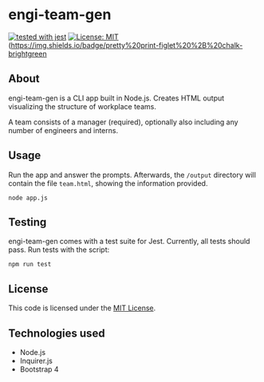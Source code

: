 # engi-team-gen
[![tested with jest](https://img.shields.io/badge/tested_with-jest-99424f.svg)](https://github.com/facebook/jest)
[![License: MIT](https://img.shields.io/badge/License-MIT-yellow.svg)](https://opensource.org/licenses/MIT)
(https://img.shields.io/badge/pretty%20print-figlet%20%2B%20chalk-brightgreen

## About
engi-team-gen is a CLI app built in Node.js. Creates HTML output visualizing the structure of workplace teams.

A team consists of a manager (required), optionally also including any number of engineers and interns.

## Usage
Run the app and answer the prompts. Afterwards, the `/output` directory will contain the file `team.html`, showing the information provided.

`node app.js`

## Testing
engi-team-gen comes with a test suite for Jest. Currently, all tests should pass. Run tests with the script:

`npm run test`

## License
This code is licensed under the [MIT License](https://opensource.org/licenses/MIT).

## Technologies used
* Node.js
* Inquirer.js
* Bootstrap 4
